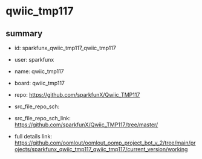 # qwiic_tmp117
 
## summary 
* id: sparkfunx_qwiic_tmp117_qwiic_tmp117
* user: sparkfunx
* name: qwiic_tmp117
* board: qwiic_tmp117
* repo: https://github.com/sparkfunX/Qwiic_TMP117



* src_file_repo_sch: 
* src_file_repo_sch_link: https://github.com/sparkfunX/Qwiic_TMP117/tree/master/
* full details link: https://github.com/oomlout/oomlout_oomp_project_bot_v_2/tree/main/projects/sparkfunx_qwiic_tmp117_qwiic_tmp117/current_version/working  







